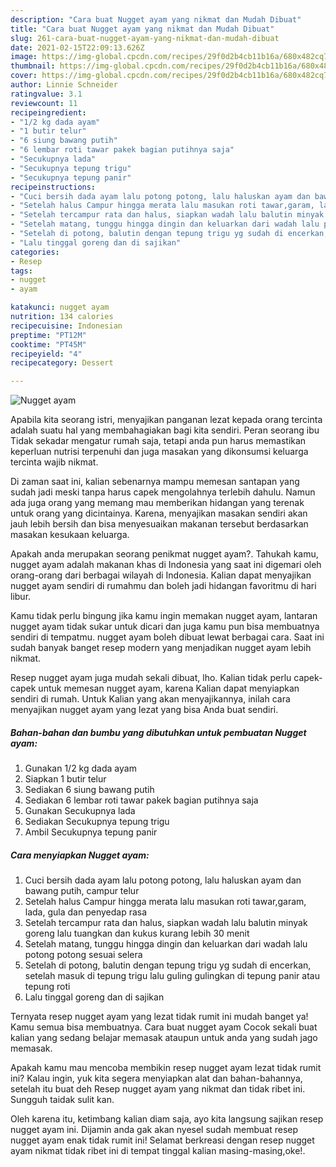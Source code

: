 ```yaml
---
description: "Cara buat Nugget ayam yang nikmat dan Mudah Dibuat"
title: "Cara buat Nugget ayam yang nikmat dan Mudah Dibuat"
slug: 261-cara-buat-nugget-ayam-yang-nikmat-dan-mudah-dibuat
date: 2021-02-15T22:09:13.626Z
image: https://img-global.cpcdn.com/recipes/29f0d2b4cb11b16a/680x482cq70/nugget-ayam-foto-resep-utama.jpg
thumbnail: https://img-global.cpcdn.com/recipes/29f0d2b4cb11b16a/680x482cq70/nugget-ayam-foto-resep-utama.jpg
cover: https://img-global.cpcdn.com/recipes/29f0d2b4cb11b16a/680x482cq70/nugget-ayam-foto-resep-utama.jpg
author: Linnie Schneider
ratingvalue: 3.1
reviewcount: 11
recipeingredient:
- "1/2 kg dada ayam"
- "1 butir telur"
- "6 siung bawang putih"
- "6 lembar roti tawar pakek bagian putihnya saja"
- "Secukupnya lada"
- "Secukupnya tepung trigu"
- "Secukupnya tepung panir"
recipeinstructions:
- "Cuci bersih dada ayam lalu potong potong, lalu haluskan ayam dan bawang putih, campur telur"
- "Setelah halus Campur hingga merata lalu masukan roti tawar,garam, lada, gula dan penyedap rasa"
- "Setelah tercampur rata dan halus, siapkan wadah lalu balutin minyak goreng lalu tuangkan dan kukus kurang lebih 30 menit"
- "Setelah matang, tunggu hingga dingin dan keluarkan dari wadah lalu potong potong sesuai selera"
- "Setelah di potong, balutin dengan tepung trigu yg sudah di encerkan, setelah masuk di tepung trigu lalu guling gulingkan di tepung panir atau tepung roti"
- "Lalu tinggal goreng dan di sajikan"
categories:
- Resep
tags:
- nugget
- ayam

katakunci: nugget ayam 
nutrition: 134 calories
recipecuisine: Indonesian
preptime: "PT12M"
cooktime: "PT45M"
recipeyield: "4"
recipecategory: Dessert

---
```



![Nugget ayam](https://img-global.cpcdn.com/recipes/29f0d2b4cb11b16a/680x482cq70/nugget-ayam-foto-resep-utama.jpg)

Apabila kita seorang istri, menyajikan panganan lezat kepada orang tercinta adalah suatu hal yang membahagiakan bagi kita sendiri. Peran seorang ibu Tidak sekadar mengatur rumah saja, tetapi anda pun harus memastikan keperluan nutrisi terpenuhi dan juga masakan yang dikonsumsi keluarga tercinta wajib nikmat.

Di zaman  saat ini, kalian sebenarnya mampu memesan santapan yang sudah jadi meski tanpa harus capek mengolahnya terlebih dahulu. Namun ada juga orang yang memang mau memberikan hidangan yang terenak untuk orang yang dicintainya. Karena, menyajikan masakan sendiri akan jauh lebih bersih dan bisa menyesuaikan makanan tersebut berdasarkan masakan kesukaan keluarga. 



Apakah anda merupakan seorang penikmat nugget ayam?. Tahukah kamu, nugget ayam adalah makanan khas di Indonesia yang saat ini digemari oleh orang-orang dari berbagai wilayah di Indonesia. Kalian dapat menyajikan nugget ayam sendiri di rumahmu dan boleh jadi hidangan favoritmu di hari libur.

Kamu tidak perlu bingung jika kamu ingin memakan nugget ayam, lantaran nugget ayam tidak sukar untuk dicari dan juga kamu pun bisa membuatnya sendiri di tempatmu. nugget ayam boleh dibuat lewat berbagai cara. Saat ini sudah banyak banget resep modern yang menjadikan nugget ayam lebih nikmat.

Resep nugget ayam juga mudah sekali dibuat, lho. Kalian tidak perlu capek-capek untuk memesan nugget ayam, karena Kalian dapat menyiapkan sendiri di rumah. Untuk Kalian yang akan menyajikannya, inilah cara menyajikan nugget ayam yang lezat yang bisa Anda buat sendiri.

<!--inarticleads1-->

##### Bahan-bahan dan bumbu yang dibutuhkan untuk pembuatan Nugget ayam:

1. Gunakan 1/2 kg dada ayam
1. Siapkan 1 butir telur
1. Sediakan 6 siung bawang putih
1. Sediakan 6 lembar roti tawar pakek bagian putihnya saja
1. Gunakan Secukupnya lada
1. Sediakan Secukupnya tepung trigu
1. Ambil Secukupnya tepung panir




<!--inarticleads2-->

##### Cara menyiapkan Nugget ayam:

1. Cuci bersih dada ayam lalu potong potong, lalu haluskan ayam dan bawang putih, campur telur
1. Setelah halus Campur hingga merata lalu masukan roti tawar,garam, lada, gula dan penyedap rasa
1. Setelah tercampur rata dan halus, siapkan wadah lalu balutin minyak goreng lalu tuangkan dan kukus kurang lebih 30 menit
1. Setelah matang, tunggu hingga dingin dan keluarkan dari wadah lalu potong potong sesuai selera
1. Setelah di potong, balutin dengan tepung trigu yg sudah di encerkan, setelah masuk di tepung trigu lalu guling gulingkan di tepung panir atau tepung roti
1. Lalu tinggal goreng dan di sajikan




Ternyata resep nugget ayam yang lezat tidak rumit ini mudah banget ya! Kamu semua bisa membuatnya. Cara buat nugget ayam Cocok sekali buat kalian yang sedang belajar memasak ataupun untuk anda yang sudah jago memasak.

Apakah kamu mau mencoba membikin resep nugget ayam lezat tidak rumit ini? Kalau ingin, yuk kita segera menyiapkan alat dan bahan-bahannya, setelah itu buat deh Resep nugget ayam yang nikmat dan tidak ribet ini. Sungguh taidak sulit kan. 

Oleh karena itu, ketimbang kalian diam saja, ayo kita langsung sajikan resep nugget ayam ini. Dijamin anda gak akan nyesel sudah membuat resep nugget ayam enak tidak rumit ini! Selamat berkreasi dengan resep nugget ayam nikmat tidak ribet ini di tempat tinggal kalian masing-masing,oke!.

